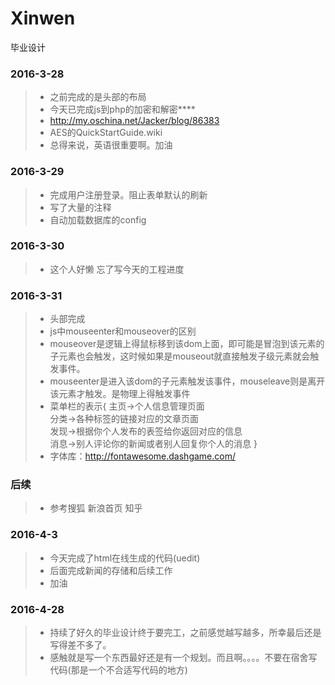 # Xinwen
毕业设计

### 2016-3-28
> * 之前完成的是头部的布局
> * 今天已完成js到php的加密和解密****
> * http://my.oschina.net/Jacker/blog/86383
> * AES的QuickStartGuide.wiki
> * 总得来说，英语很重要啊。加油

### 2016-3-29
> * 完成用户注册登录。阻止表单默认的刷新
> * 写了大量的注释
> * 自动加载数据库的config

### 2016-3-30
> * 这个人好懒 忘了写今天的工程进度

### 2016-3-31
> * 头部完成
> * js中mouseenter和mouseover的区别
> * mouseover是逻辑上得鼠标移到该dom上面，即可能是冒泡到该元素的子元素也会触发，这时候如果是mouseout就直接触发子级元素就会触发事件。
> * mouseenter是进入该dom的子元素触发该事件，mouseleave则是离开该元素才触发。是物理上得触发事件
> * 菜单栏的表示{
	主页->个人信息管理页面  
	分类->各种标签的链接对应的文章页面  
	发现->根据你个人发布的表签给你返回对应的信息  
	消息->别人评论你的新闻或者别人回复你个人的消息
}
> * 字体库：http://fontawesome.dashgame.com/

### 后续
> * 参考搜狐 新浪首页 知乎

### 2016-4-3
> * 今天完成了html在线生成的代码(uedit)
> * 后面完成新闻的存储和后续工作
> * 加油

### 2016-4-28
> * 持续了好久的毕业设计终于要完工，之前感觉越写越多，所幸最后还是写得差不多了。
> * 感触就是写一个东西最好还是有一个规划。而且啊。。。。不要在宿舍写代码(那是一个不合适写代码的地方)